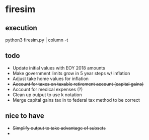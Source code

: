 # firesim

## execution

python3 firesim.py | column -t

## todo

* Update initial values with EOY 2018 amounts
* Make government limits grow in 5 year steps w/ inflation
* Adjust take home values for inflation
* ~~Account for taxes on taxable retirement account (capital gains)~~
* Account for medical expenses (?)
* Clean up output to use k notation
* Merge capital gains tax in to federal tax method to be correct


## nice to have

* ~~Simplify output to take advantage of subsets~~
* 